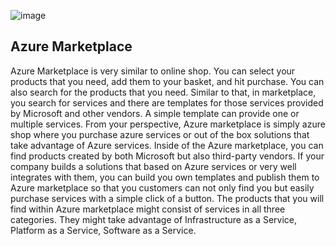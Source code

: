 ![image](https://github.com/user-attachments/assets/06b60b7a-fd3e-45f5-959e-094faf652314)

## Azure Marketplace

Azure Marketplace is very similar to online shop. You can select your products that you need, add them to your basket, and hit purchase. You can also search for the products that you need. Similar to that, in marketplace, you search for services and there are templates for those services provided by Microsoft and other vendors. A simple template can provide one or multiple services. From your perspective, Azure marketplace is simply azure shop where you purchase azure services or out of the box solutions that take advantage of Azure services. Inside of the Azure marketplace, you can find products created by both Microsoft but also third-party vendors. If your company builds a solutions that based on Azure services or very well integrates with them, you can build you own templates and publish them to Azure marketplace so that you customers can not only find you but easily purchase services with a simple click of a button. The products that you will find within Azure marketplace might consist of services in all three categories. They might take advantage of Infrastructure as a Service, Platform as a Service, Software as a Service.
